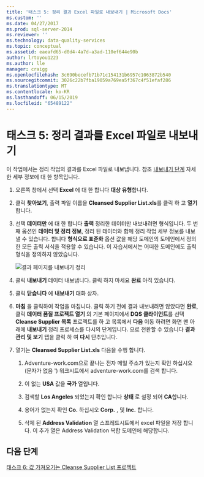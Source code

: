 ```yaml
---
title: '태스크 5: 정리 결과 Excel 파일로 내보내기 | Microsoft Docs'
ms.custom: ''
ms.date: 04/27/2017
ms.prod: sql-server-2014
ms.reviewer: ''
ms.technology: data-quality-services
ms.topic: conceptual
ms.assetid: eaeafd65-d0d4-4a7d-a3ad-110ef644e90b
author: lrtoyou1223
ms.author: lle
manager: craigg
ms.openlocfilehash: 3c690becefb71b71c154131b6957c1063872b540
ms.sourcegitcommit: 3026c22b7fba19059a769ea5f367c4f51efaf286
ms.translationtype: MT
ms.contentlocale: ko-KR
ms.lasthandoff: 06/15/2019
ms.locfileid: "65489122"
---
```

# <a name="task-5-exporting-cleansing-results-to-an-excel-file"></a>태스크 5: 정리 결과를 Excel 파일로 내보내기
  이 작업에서는 정리 작업의 결과를 Excel 파일로 내보냅니다. 참조 [내보내기 단계](https://msdn.microsoft.com/library/hh213061.aspx#Export) 자세한 세부 정보에 대 한 항목입니다.  
  
1.  오른쪽 창에서 선택 **Excel** 에 대 한 합니다 **대상 유형**합니다.  
  
2.  클릭 **찾아보기**, 출력 파일 이름을 **Cleansed Supplier List.xls**를 클릭 하 고 **열기**합니다.  
  
3.  선택 **데이터만** 에 대 한 합니다 **출력** 정리한 데이터만 내보내려면 형식입니다. 두 번째 옵션인 **데이터 및 정리 정보**, 정리 된 데이터와 함께 정리 작업 세부 정보를 내보낼 수 있습니다. 합니다 **형식으로 표준화** 옵션 값을 해당 도메인의 도메인에서 정의한 모든 출력 서식을 적용할 수 있습니다. 이 자습서에서는 어떠한 도메인에도 출력 형식을 정의하지 않았습니다.  
  
     ![결과 페이지를 내보내기 정리](../../2014/tutorials/media/et-exportingcleansingresultstoanexcelfile.jpg "내보내기 정리 결과 페이지")  
  
4.  클릭 **내보내기** 데이터 내보냅니다. 클릭 하지 마세요 **완료** 아직 있습니다.  
  
5.  클릭 **닫습니다** 에 **내보내기** 대화 상자.  
  
6.  **마침** 을 클릭하여 작업을 마칩니다. 클릭 하기 전에 결과 내보내려면 않았다면 **완료**, 클릭 **데이터 품질 프로젝트 열기** 의 기본 페이지에서 **DQS 클라이언트**를 선택 **Cleanse Supplier 목록** 프로젝트를 하 고 목록에서 **다음** 이동 하려면 화면 맨 아래에 **내보내기** 정리 프로세스를 다시의 단계입니다. 으로 전환할 수 있습니다 **결과 관리 및 보기** 탭을 클릭 하 여 **다시** 단추입니다.  
  
7.  열기는 **Cleansed Supplier List.xls** 다음을 수행 합니다.  
  
    1.  Adventure-work.com으로 끝나는 전자 메일 주소가 있는지 확인 하십시오 (문자가 없음 ') 워크시트에서 adventure-work.com를 검색 합니다.  
  
    2.  이 없는 **USA** 값을 **국가** 열입니다.  
  
    3.  검색할 **Los Angeles** 되었는지 확인 합니다 **상태** 로 설정 되어 **CA**합니다.  
  
    4.  용어가 없는지 확인 **Co.** 하십시오 **Corp.** , 및 **Inc.** 합니다.  
  
    5.  삭제 된 **Address Validation** 열 스프레드시트에서 excel 파일을 저장 합니다. 이 추가 열은 Address Validation 복합 도메인에 해당합니다.  
  
## <a name="next-step"></a>다음 단계  
 [태스크 6: 값 가져오기는 Cleanse Supplier List 프로젝트](../../2014/tutorials/task-6-importing-values-from-the-cleanse-supplier-list-project.md)  
  
  
